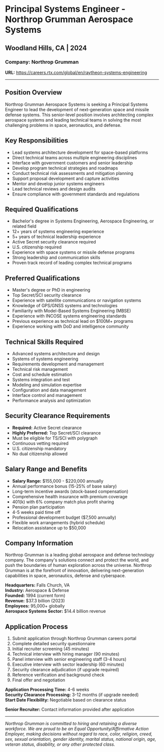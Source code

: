 # Principal Systems Engineer - Northrop Grumman Aerospace Systems
## Woodland Hills, CA | 2024

### Company: Northrop Grumman
**URL:** https://careers.rtx.com/global/en/raytheon-systems-engineering

---

## Position Overview

Northrop Grumman Aerospace Systems is seeking a Principal Systems Engineer to lead the development of next-generation space and missile defense systems. This senior-level position involves architecting complex aerospace systems and leading technical teams in solving the most challenging problems in space, aeronautics, and defense.

## Key Responsibilities

- Lead systems architecture development for space-based platforms
- Direct technical teams across multiple engineering disciplines
- Interface with government customers and senior leadership
- Develop program technical strategies and roadmaps
- Conduct technical risk assessments and mitigation planning
- Support proposal development and capture activities
- Mentor and develop junior systems engineers
- Lead technical reviews and design audits
- Ensure compliance with government standards and regulations

## Required Qualifications

- Bachelor's degree in Systems Engineering, Aerospace Engineering, or related field
- 12+ years of systems engineering experience
- 5+ years of technical leadership experience
- Active Secret security clearance required
- U.S. citizenship required
- Experience with space systems or missile defense programs
- Strong leadership and communication skills
- Proven track record of leading complex technical programs

## Preferred Qualifications

- Master's degree or PhD in engineering
- Top Secret/SCI security clearance
- Experience with satellite communications or navigation systems
- Knowledge of GPS/GNSS systems and technologies
- Familiarity with Model-Based Systems Engineering (MBSE)
- Experience with INCOSE systems engineering standards
- Previous experience as technical lead on $100M+ programs
- Experience working with DoD and intelligence community

## Technical Skills Required

- Advanced systems architecture and design
- Systems of systems engineering
- Requirements development and management
- Technical risk management
- Cost and schedule estimation
- Systems integration and test
- Modeling and simulation expertise
- Configuration and data management
- Interface control and management
- Performance analysis and optimization

## Security Clearance Requirements

- **Required:** Active Secret clearance
- **Highly Preferred:** Top Secret/SCI clearance
- Must be eligible for TS/SCI with polygraph
- Continuous vetting required
- U.S. citizenship mandatory
- No dual citizenship allowed

## Salary Range and Benefits

- **Salary Range:** $155,000 - $220,000 annually
- Annual performance bonus (15-25% of base salary)
- Long-term incentive awards (stock-based compensation)
- Comprehensive health insurance with premium coverage
- 401(k) with 6% company match plus profit sharing
- Pension plan participation
- 4-5 weeks paid time off
- Professional development budget ($7,500 annually)
- Flexible work arrangements (hybrid schedule)
- Relocation assistance up to $50,000

## Company Information

Northrop Grumman is a leading global aerospace and defense technology company. The company's solutions connect and protect the world, and push the boundaries of human exploration across the universe. Northrop Grumman is at the forefront of innovation, delivering next-generation capabilities in space, aeronautics, defense and cyberspace.

**Headquarters:** Falls Church, VA  
**Industry:** Aerospace & Defense  
**Founded:** 1994 (current form)  
**Revenue:** $37.3 billion (2023)  
**Employees:** 95,000+ globally  
**Aerospace Systems Sector:** $14.4 billion revenue

## Application Process

1. Submit application through Northrop Grumman careers portal
2. Complete detailed security questionnaire
3. Initial recruiter screening (45 minutes)
4. Technical interview with hiring manager (90 minutes)
5. Panel interview with senior engineering staff (3-4 hours)
6. Executive interview with sector leadership (60 minutes)
7. Security clearance adjudication (if upgrade required)
8. Reference verification and background check
9. Final offer and negotiation

**Application Processing Time:** 4-6 weeks  
**Security Clearance Processing:** 3-12 months (if upgrade needed)  
**Start Date Flexibility:** Negotiable based on clearance status

**Senior Recruiter:** Contact information provided after application

---

*Northrop Grumman is committed to hiring and retaining a diverse workforce. We are proud to be an Equal Opportunity/Affirmative Action Employer, making decisions without regard to race, color, religion, creed, sex, sexual orientation, gender identity, marital status, national origin, age, veteran status, disability, or any other protected class.*